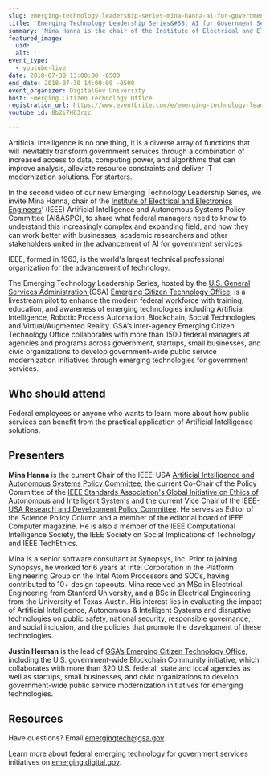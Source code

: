 ```yaml
---
slug: emerging-technology-leadership-series-mina-hanna-ai-for-government-services
title: 'Emerging Technology Leadership Series&#58; AI for Government Services with Mina Hanna'
summary: 'Mina Hanna is the chair of the Institute of Electrical and Electronics Engineers’ &#40;IEEE&#41; Artificial Intelligence and Autonomous Systems committee. He will share what federal managers need to know to understand this increasingly complex and expanding field&#46;'
featured_image:
  uid:
  alt: ''
event_type:
  - youtube-live
date: 2018-07-30 13:00:00 -0500
end_date: 2018-07-30 14:00:00 -0500
event_organizer: DigitalGov University
host: Emerging Citizen Technology Office
registration_url: https://www.eventbrite.com/e/emerging-technology-leadership-series-mina-hanna-and-ai-for-government-services-registration-48381530460
youtube_id: 8b2i7H63rzc

---
```


Artificial Intelligence is no one thing, it is a diverse array of functions that will inevitably transform government services through a combination of increased access to data, computing power, and algorithms that can improve analysis, alleviate resource constraints and deliver IT modernization solutions. For starters.

In the second video of our new Emerging Technology Leadership Series, we invite Mina Hanna, chair of the [Institute of Electrical and Electronics Engineers](https://www.ieee.org/)’ (IEEE) Artificial Intelligence and Autonomous Systems Policy Committee (AI&ASPC), to share what federal managers need to know to understand this increasingly complex and expanding field, and how they can work better with businesses, academic researchers and other stakeholders united in the advancement of AI for government services.

IEEE, formed in 1963, is the world's largest technical professional organization for the advancement of technology.

The Emerging Technology Leadership Series, hosted by the [U.S. General Services Administration ](https://www.gsa.gov/)(GSA) [Emerging Citizen Technology Office](https://emerging.digital.gov/), is a livestream pilot to enhance the modern federal workforce with training, education, and awareness of emerging technologies including Artificial Intelligence, Robotic Process Automation, Blockchain, Social Technologies, and Virtual/Augmented Reality.
GSA’s inter-agency Emerging Citizen Technology Office collaborates with more than 1500 federal managers at agencies and programs across government, startups, small businesses, and civic organizations to develop government-wide public service modernization initiatives through emerging technologies for government services.

## Who should attend

Federal employees or anyone who wants to learn more about how public services can benefit from the practical application of Artificial Intelligence solutions.

## Presenters

**Mina Hanna** is the current Chair of the IEEE-USA [Artificial Intelligence and Autonomous Systems Policy Committee](https://ieeeusa.org/volunteers/committees/aiaspc/), the current Co-Chair of the Policy Committee of the [IEEE Standards Association's Global Initiative on Ethics of Autonomous and Intelligent Systems](https://standards.ieee.org/develop/indconn/ec/autonomous_systems.html) and the current Vice Chair of the [IEEE-USA Research and Development Policy Committee](https://ieeeusa.org/volunteers/committees/rdpc/). He serves as Editor of the Science Policy Column and a member of the editorial board of IEEE Computer magazine. He is also a member of the IEEE Computational Intelligence Society, the IEEE Society on Social Implications of Technology and IEEE TechEthics.

Mina is a senior software consultant at Synopsys, Inc. Prior to joining Synopsys, he worked for 6 years at Intel Corporation in the Platform Engineering Group on the Intel Atom Processors and SOCs, having contributed to 10+ design tapeouts. Mina received an MSc in Electrical Engineering from Stanford University, and a BSc in Electrical Engineering from the University of Texas-Austin. His interest lies in evaluating the impact of Artificial Intelligence, Autonomous & Intelligent Systems and disruptive technologies on public safety, national security, responsible governance, and social inclusion, and the policies that promote the development of these technologies.

**Justin Herman** is the lead of [GSA’s Emerging Citizen Technology Office](https://emerging.digital.gov/), including the U.S. government-wide Blockchain Community initiative, which collaborates with more than 320 U.S. federal, state and local agencies as well as startups, small businesses, and civic organizations to develop government-wide public service modernization initiatives for emerging technologies.

## Resources
Have questions? Email [emergingtech@gsa.gov](mailto:emergingtech@gsa.gov).

Learn more about federal emerging technology for government services initiatives on [emerging.digital.gov](https://emerging.digital.gov/).
